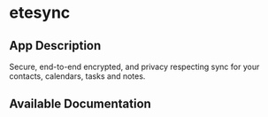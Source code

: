 # etesync

## App Description

Secure, end-to-end encrypted, and privacy respecting sync for your contacts, calendars, tasks and notes.

## Available Documentation

